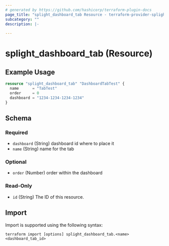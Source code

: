 ```yaml
---
# generated by https://github.com/hashicorp/terraform-plugin-docs
page_title: "splight_dashboard_tab Resource - terraform-provider-splight"
subcategory: ""
description: |-
  
---
```


# splight_dashboard_tab (Resource)



## Example Usage

```terraform
resource "splight_dashboard_tab" "DashboardTabTest" {
  name      = "TabTest"
  order     = 0
  dashboard = "1234-1234-1234-1234"
}
```

<!-- schema generated by tfplugindocs -->
## Schema

### Required

- `dashboard` (String) dashboard id where to place it
- `name` (String) name for the tab

### Optional

- `order` (Number) order within the dashboard

### Read-Only

- `id` (String) The ID of this resource.

## Import

Import is supported using the following syntax:

```shell
terraform import [options] splight_dashboard_tab.<name> <dashboard_tab_id>
```
